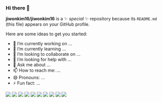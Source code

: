 ### Hi there 👋


**jiwonkim16/jiwonkim16** is a ✨ _special_ ✨ repository because its `README.md` (this file) appears on your GitHub profile.

Here are some ideas to get you started:

- 🔭 I’m currently working on ...
- 🌱 I’m currently learning ...
- 👯 I’m looking to collaborate on ...
- 🤔 I’m looking for help with ...
- 💬 Ask me about ...
- 📫 How to reach me: ...
- 😄 Pronouns: ...
- ⚡ Fun fact: ...

<img src="https://img.shields.io/badge/TypeScript-3178C6?style=flat&logo=TypeScript&logoColor=white"/>
<img src="https://img.shields.io/badge/React-61DAFB?style=flat&logo=React&logoColor=white"/>
<img src="https://img.shields.io/badge/Next.js-000000?style=flat&logo=Next.js&logoColor=white"/>
<img src="https://img.shields.io/badge/JavaScript-F7DF1E?style=flat&logo=JavaScript&logoColor=white"/>
<img src="https://img.shields.io/badge/Tailwind-06B6D4?style=flat&logo=Tailwind CSS&logoColor=white"/>
<img src="https://img.shields.io/badge/ReactQuery-FF4154?style=flat&logo=React Query&logoColor=white"/>
<img src="https://img.shields.io/badge/Git-F05032?style=flat&logo=Git&logoColor=white"/>
<img src="https://img.shields.io/badge/Recoil-3578E5?style=flat&logo=Recoil&logoColor=white"/>
<img src="https://img.shields.io/badge/Vite-646CFF?style=flat&logo=Vite&logoColor=white"/>
<img src="https://img.shields.io/badge/Socket.io-010101?style=flat&logo=Socket.io&logoColor=white"/>
